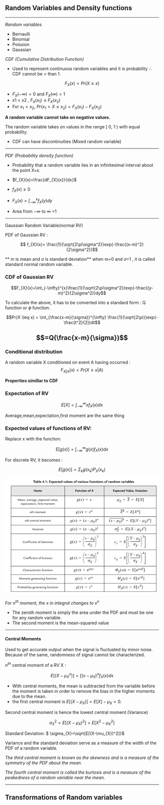 ## Random Variables and Density functions 
---

*Random variables*
- Bernaulli
- Binomial
- Poission
- Gaussian

*CDF (Cumulative Distribution Function)*

* Used to represent continuous random variables and it is probability $\therefore$ CDF cannot be > than 1.

$$ F_{X}(x)=Pr(X \leq x) $$

* $F_{X}({- \infty})= 0$ and $F_{X}({\infty})=1$
*  x1 < x2 , $F_{X}(x_{1}) \leq F_{X}(x_{2})$
* For $x_{1}<x_{2}$, $Pr(x_{1}<X \leq x_{2})= F_{X}     (x_{1})- F_{X}(x_{2})$ 

 **A random variable cannot take on negative values.**

The random variable takes on values in the range [ 0, 1 ) with equal probability.

* CDF can have discontinuities (Mixed random variable)

---

*PDF (Probability density function)*

* Probability that a random variable lies in an infinitesimal interval about the point X=x.

* $f_{X}(x)=\frac{dF_{X}(x)}{dx}$

* $f_{X}(x) \geq 0$
* $F_{X}(x)=\int_{-\infty}^{x} f_{X}(y)dy$
* Area from $-\infty$ to $\infty$ =1

---
Gaussian Random Variable(normal RV)

PDF of Gaussian RV :

 $$ f_{X}(x)= \frac{1}{\sqrt{2\pi\sigma^2}}exp(-\frac{(x-m)^2}{2\sigma^2})$$

** m is mean and $\sigma$ is standard deviation**
when m=0 and $\sigma$=1 , it is called standard normal random variable.

### CDF of Gaussian RV

  $$F_{X}(x)=\int_{-\infty}^{x}\frac{1}{\sqrt{2\pi\sigma^2}}exp(-\frac{(y-m)^2}{2\sigma^2})dy$$

To calculate the above, it has to be converted into a standard form : Q function or  $\phi$ function. 

$$Pr(X \leq x) = \int_{\frac{x-m}{\sigma}}^{\infty} \frac{1}{\sqrt{2\pi}}exp(-\frac{t^2}{2})dt$$

$$=Q(\frac{x-m}{\sigma})$$
---
### Conditional distribution

A random variable X conditioned on event A having occurred :
$$F_{X|A}(x)=Pr(X \leq x |A)$$

**Properties simillar to CDF**

### Expectation of RV

$$E[X]=\int_{-\infty}^{\infty}x f_{X}(x)dx$$

Average,mean,expectation,first moment are the same thing

### Expected values of functions of RV:
Replace x with the function:

$$E[g(x)]=\int_{-\infty}^{\infty}g(x) f_{X}(x)dx$$

For discrete RV, it becomes :

$$E[g(x)]=\Sigma_{k} g(x_{k})P_{X}(x_{k})$$

![](table.PNG)

*For $n^{th}$ moment, the x in integral changes to $x^n$*

- The zeroth moment is simply the area under the PDF and must be one for any random variable. 
-  The second moment is the mean-squared value

---
#### Central Moments
Used to get accurate output when the signal is fluctuated by minor noise. Because of the same, randomness of signal cannot be characterized.

$n^{th}$ central moment of a RV X :

$$E[(X-\mu_{X}^{n})]=\int (x-\mu_{X})^n f_{X}(x)dx $$

- With central moments, the mean is subtracted from the variable before the moment is taken in order to remove the bias in the higher moments due to the mean.
-  the first central moment is $E[(X-\mu_{X})]=E[X]-\mu_{X}=0$. 

Second central moment is hence the lowest central moment.(Variance)


$$\sigma_{X}^{2}=E[(X-\mu_{X})^2]=E[X^{2}-\mu_{X}^{2}]$$


Standard Deviation:
$ \sigma_{X}=\sqrt{E[(X-\mu_{X})^2]}$

Variance and the standard deviation serve as a measure of the width of the PDF of a random variable.

*The third central moment is known as the skewness and is a measure of the symmetry of the PDF about the mean.* 

*The fourth central moment is called the kurtosis and is a measure of the peakedness of a random variable near
the mean.*

---

## Transformations of Random variables
